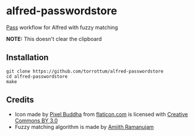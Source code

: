 # alfred-passwordstore
[Pass](https://www.passwordstore.org/) workflow for Alfred with fuzzy matching

**NOTE:** This doesn't clear the clipboard

## Installation
```
git clone https://github.com/torrottum/alfred-passwordstore
cd alfred-passwordstore
make
```

## Credits
- Icon made by [Pixel Buddha](http://www.flaticon.com/authors/pixel-buddha) from [flaticon.com](http://www.flaticon.com) is licensed with [Creative Commons BY 3.0](http://creativecommons.org/licenses/by/3.0/)
- Fuzzy matching algorithm is made by [Amjith Ramanujam](http://blog.amjith.com/fuzzyfinder-in-10-lines-of-python)
